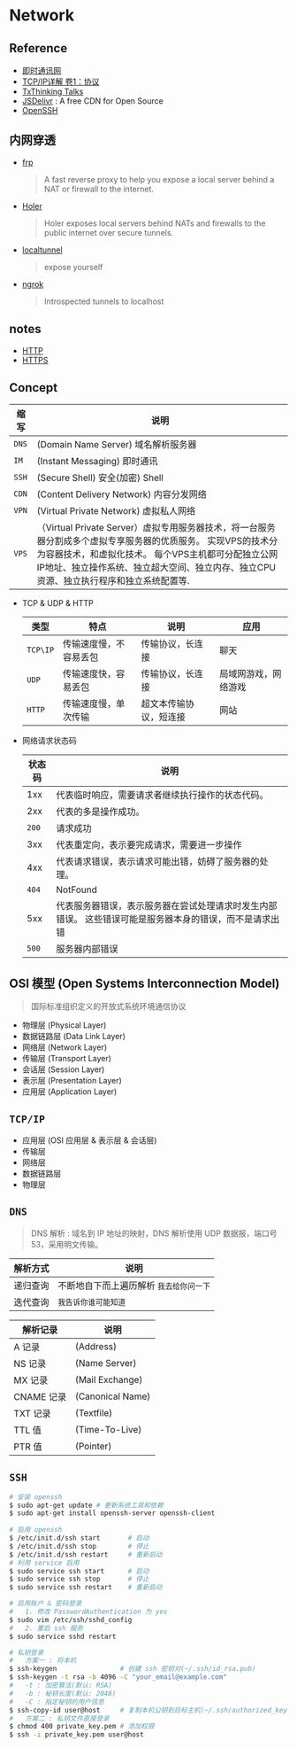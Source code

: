# Network

## Reference

- [即时通讯网](http://www.52im.net/)
- [TCP/IP详解 卷1：协议](http://www.52im.net/topic-tcpipvol1.html)
- [TxThinking Talks](https://talks.txthinking.com/)
- [JSDelivr](https://www.jsdelivr.com) : A free CDN for Open Source
- [OpenSSH](https://github.com/openssh/openssh-portable)

## 内网穿透

- [frp](https://github.com/fatedier/frp)
  > A fast reverse proxy to help you expose a local server behind a NAT or firewall to the internet.
- [Holer](https://github.com/Wisdom-Projects/holer)
  > Holer exposes local servers behind NATs and firewalls to the public internet over secure tunnels.
- [localtunnel](https://github.com/localtunnel/localtunnel)
  > expose yourself
- [ngrok](https://github.com/inconshreveable/ngrok)
  > Introspected tunnels to localhost

## notes

- [HTTP](HTTP.md)
- [HTTPS](HTTPS.md)

## Concept

  | 缩写 | 说明
  | -- | --
  | `DNS`     | (Domain Name Server) 域名解析服务器
  | `IM`      | (Instant Messaging) 即时通讯
  | `SSH`     | (Secure Shell) 安全(加密) Shell
  | `CDN`     | (Content Delivery Network) 内容分发网络
  | `VPN`     | (Virtual Private Network) 虚拟私人网络
  | `VPS`     |（Virtual Private Server）虚拟专用服务器技术，将一台服务器分割成多个虚拟专享服务器的优质服务。 实现VPS的技术分为容器技术，和虚拟化技术。 每个VPS主机都可分配独立公网IP地址、独立操作系统、独立超大空间、独立内存、独立CPU资源、独立执行程序和独立系统配置等.

- TCP & UDP & HTTP

  | 类型 | 特点 | 说明 | 应用
  | --- | --- | --- | ---
  | `TCP\IP`  | 传输速度慢，不容易丢包   | 传输协议，长连接          | 聊天
  | `UDP`     | 传输速度快，容易丢包     | 传输协议，长连接          | 局域网游戏，网络游戏
  | `HTTP`    | 传输速度慢，单次传输     | 超文本传输协议，短连接     | 网站

- 网络请求状态码

  | 状态码 | 说明
  | --- | ---
  | 1xx   | 代表临时响应，需要请求者继续执行操作的状态代码。
  | 2xx   | 代表的多是操作成功。
  | `200` | 请求成功
  | 3xx   | 代表重定向，表示要完成请求，需要进一步操作
  | 4xx   | 代表请求错误，表示请求可能出错，妨碍了服务器的处理。
  | `404` | NotFound
  | 5xx   | 代表服务器错误，表示服务器在尝试处理请求时发生内部错误。 这些错误可能是服务器本身的错误，而不是请求出错
  | `500` | 服务器内部错误

## OSI 模型 (Open Systems Interconnection Model)
> 国际标准组织定义的开放式系统环境通信协议

- 物理层 (Physical Layer)
- 数据链路层 (Data Link Layer)
- 网络层 (Network Layer)
- 传输层 (Transport Layer)
- 会话层 (Session Layer)
- 表示层 (Presentation Layer)
- 应用层 (Application Layer)

## `TCP/IP`

- 应用层 (OSI 应用层 & 表示层 & 会话层)
- 传输层
- 网络层
- 数据链路层
- 物理层

## `DNS`
> DNS 解析 : 域名到 IP 地址的映射，DNS 解析使用 UDP 数据报，端口号 53，采用明文传输。

  | 解析方式 | 说明
  | -- | --
  | 递归查询 | 不断地自下而上遍历解析 `我去给你问一下`
  | 迭代查询 | `我告诉你谁可能知道`

  | 解析记录 | 说明
  | -- | --
  | A 记录        | (Address) 
  | NS 记录       | (Name Server) 
  | MX 记录       | (Mail Exchange) 
  | CNAME 记录    | (Canonical Name) 
  | TXT 记录      | (Textfile)
  | TTL 值        | (Time-To-Live) 
  | PTR 值        | (Pointer)

## `SSH`

  ```sh
  # 安装 openssh
  $ sudo apt-get update # 更新系统工具和依赖
  $ sudo apt-get install openssh-server openssh-client
    
  # 启用 openssh
  $ /etc/init.d/ssh start       # 启动
  $ /etc/init.d/ssh stop        # 停止
  $ /etc/init.d/ssh restart     # 重新启动
  # 利用 service 启用
  $ sudo service ssh start      # 启动
  $ sudo service ssh stop       # 停止
  $ sudo service ssh restart    # 重新启动

  # 启用账户 & 密码登录
  #   1. 修改 PasswordAuthentication 为 yes
  $ sudo vim /etc/ssh/sshd_config 
  #   2. 重启 ssh 服务
  $ sudo service sshd restart

  # 私钥登录
  #   方案一 : 将本机
  $ ssh-keygen                # 创建 ssh 密钥对(~/.ssh/id_rsa.pub)
  $ ssh-keygen -t rsa -b 4096 -C "your_email@example.com" 
  #   -t : 加密算法(默认: RSA)
  #   -b : 秘钥长度(默认: 2048)
  #   -C : 指定秘钥的用户信息
  $ ssh-copy-id user@host     # 复制本机公钥到目标主机(~/.ssh/authorized_keys)
  #   方案二 : 私钥文件直接登录
  $ chmod 400 private_key.pem # 添加权限
  $ ssh -i private_key.pem user@host 
  ```
